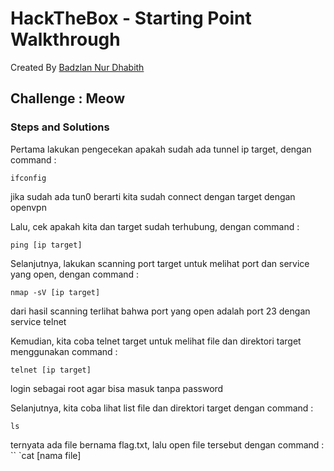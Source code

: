 # HackTheBox - Starting Point Walkthrough
Created By [Badzlan Nur Dhabith](https://www.linkedin.com/in/badzlannurdhabith/)

## Challenge : Meow
### Steps and Solutions
Pertama lakukan pengecekan apakah sudah ada tunnel ip target, dengan command :
```
ifconfig
```
jika sudah ada tun0 berarti kita sudah connect dengan target dengan openvpn

Lalu, cek apakah kita dan target sudah terhubung, dengan command :
```
ping [ip target]
```

Selanjutnya, lakukan scanning port target untuk melihat port dan service yang open, dengan command :
```
nmap -sV [ip target]
```
dari hasil scanning terlihat bahwa port yang open adalah port 23 dengan service telnet

Kemudian, kita coba telnet target untuk melihat file dan direktori target menggunakan command :
```
telnet [ip target]
```
login sebagai root agar bisa masuk tanpa password

Selanjutnya, kita coba lihat list file dan direktori target dengan command :
```
ls
```
ternyata ada file bernama flag.txt, lalu open file tersebut dengan command :
``
`cat [nama file]
```
